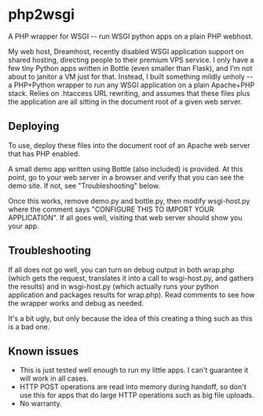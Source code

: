 # php2wsgi
A PHP wrapper for WSGI -- run WSGI python apps on a plain PHP webhost.

My web host, Dreamhost, recently disabled WSGI application support on shared hosting, directing people to their premium VPS service. I only have a few tiny Python apps written in Bottle (even smaller than Flask), and I'm not about to janitor a VM just for that. Instead, I built something mildly unholy -- a PHP+Python wrapper to run any WSGI application on a plain Apache+PHP stack. Relies on .htaccess URL rewriting, and assumes that these files plus the application are all sitting in the document root of a given web server.

## Deploying
To use, deploy these files into the document root of an Apache web server that has PHP enabled. 

A small demo app written using Bottle (also included) is provided. At this point, go to your web server in a browser and verify that you can see the demo site. If not, see "Troubleshooting" below. 

Once this works, remove demo.py and bottle.py, then modify wsgi-host.py where the comment says "CONFIGURE THIS TO IMPORT YOUR APPLICATION".
If all goes well, visiting that web server should show you your app.

## Troubleshooting
If all does not go well, you can turn on debug output in both wrap.php (which gets the request, translates it into a call to wsgi-host.py, and gathers the results) and in wsgi-host.py (which actually runs your python application and packages results for wrap.php). Read comments to see how the wrapper works and debug as needed. 

It's a bit ugly, but only because the idea of this creating a thing such as this is a bad one. 

## Known issues
 - This is just tested well enough to run my little apps. I can't guarantee it will work in all cases.
 - HTTP POST operations are read into memory during handoff, so don't use this for apps that do large HTTP operations such as big file uploads.
 - No warranty.
